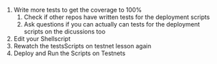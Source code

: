 1. Write more tests to get the coverage to 100%
   1. Check if other repos have written tests for the deployment scripts
   2. Ask questions if you can actually can tests for the deployment scripts on the dicussions too
2. Edit your Shellscript
3. Rewatch the testsScripts on testnet lesson again
4. Deploy and Run the Scripts on Testnets